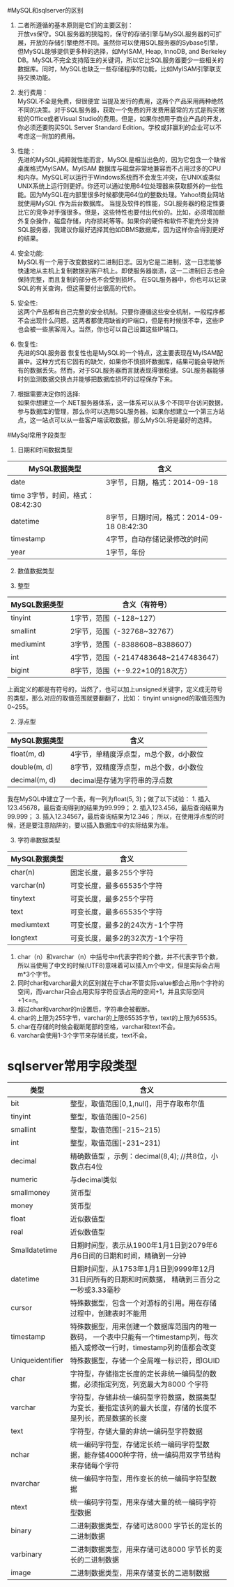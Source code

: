 #MySQL和sqlserver的区别 

1. 二者所遵循的基本原则是它们的主要区别：  
开放vs保守。SQL服务器的狭隘的，保守的存储引擎与MySQL服务器的可扩展，开放的存储引擎绝然不同。虽然你可以使用SQL服务器的Sybase引擎，但MySQL能够提供更多种的选择，如MyISAM, Heap, InnoDB, and Berkeley DB。MySQL不完全支持陌生的关键词，所以它比SQL服务器要少一些相关的数据库。同时，MySQL也缺乏一些存储程序的功能，比如MyISAM引擎联支持交换功能。 

2. 发行费用：  
MySQL不全是免费，但很便宜 
当提及发行的费用，这两个产品采用两种绝然不同的决策。对于SQL服务器，获取一个免费的开发费用最常的方式是购买微软的Office或者Visual Studio的费用。但是，如果你想用于商业产品的开发，你必须还要购买SQL Server Standard Edition。学校或非赢利的企业可以不考虑这一附加的费用。 

3. 性能：  
先进的MySQL,纯粹就性能而言，MySQL是相当出色的，因为它包含一个缺省桌面格式MyISAM。MyISAM 数据库与磁盘非常地兼容而不占用过多的CPU和内存。MySQL可以运行于Windows系统而不会发生冲突，在UNIX或类似UNIX系统上运行则更好。你还可以通过使用64位处理器来获取额外的一些性能。因为MySQL在内部里很多时候都使用64位的整数处理。Yahoo!商业网站就使用MySQL 作为后台数据库。 
当提及软件的性能，SQL服务器的稳定性要比它的竞争对手强很多。但是，这些特性也要付出代价的。比如，必须增加额外复杂操作，磁盘存储，内存损耗等等。如果你的硬件和软件不能充分支持SQL服务器，我建议你最好选择其他如DBMS数据库，因为这样你会得到更好的结果。 

4. 安全功能:  
MySQL有一个用于改变数据的二进制日志。因为它是二进制，这一日志能够快速地从主机上复制数据到客户机上。即使服务器崩溃，这一二进制日志也会保持完整，而且复制的部分也不会受到损坏。 
在SQL服务器中，你也可以记录SQL的有关查询，但这需要付出很高的代价。 

5. 安全性:  
这两个产品都有自己完整的安全机制。只要你遵循这些安全机制，一般程序都不会出现什么问题。这两者都使用缺省的IP端口，但是有时候很不幸，这些IP也会被一些黑客闯入。当然，你也可以自己设置这些IP端口。 

6. 恢复性:  
先进的SQL服务器 
恢复性也是MySQL的一个特点，这主要表现在MyISAM配置中。这种方式有它固有的缺欠，如果你不慎损坏数据库，结果可能会导致所有的数据丢失。然而，对于SQL服务器而言就表现得很稳键。SQL服务器能够时刻监测数据交换点并能够把数据库损坏的过程保存下来。 

7. 根据需要决定你的选择:  
如果你想建立一个.NET服务器体系，这一体系可以从多个不同平台访问数据，参与数据库的管理，那么你可以选用SQL服务器。如果你想建立一个第三方站点，这一站点可以从一些客户端读取数据，那么MySQL将是最好的选择。  

#MySql常用字段类型  
1. 日期和时间数据类型  



|MySQL数据类型|	含义|
|-----------|---|
|date	|3字节，日期，格式：2014-09-18
|time	3字节，时间，格式：08:42:30
|datetime|	8字节，日期时间，格式：2014-09-18 08:42:30
|timestamp|	4字节，自动存储记录修改的时间
|year|	1字节，年份  

2. 数值数据类型  

  1. 整型  
  
  |MySQL数据类型|含义（有符号）|  
  |-----|----|  
  |tinyint|1字节，范围（-128~127）  
  |smallint|2字节，范围（-32768~32767）  
  |mediumint|3字节，范围（-8388608~8388607）  
  |int|4字节，范围（-2147483648~2147483647）  
  |bigint|8字节，范围（+-9.22*10的18次方）
  
上面定义的都是有符号的，当然了，也可以加上unsigned关键字，定义成无符号的类型，那么对应的取值范围就要翻翻了，比如：
tinyint unsigned的取值范围为0~255。 

  2. 浮点型  
  
  |MySQL数据类型|	含义|
  |------|----|
  |float(m, d)|4字节，单精度浮点型，m总个数，d小数位  
  |double(m, d)|8字节，双精度浮点型，m总个数，d小数位  
  |decimal(m, d)|	decimal是存储为字符串的浮点数  
  我在MySQL中建立了一个表，有一列为float(5, 3)；做了以下试验：
    1. 插入123.45678，最后查询得到的结果为99.999；
    2. 插入123.456，最后查询结果为99.999；
    3. 插入12.34567，最后查询结果为12.346；
   所以，在使用浮点型的时候，还是要注意陷阱的，要以插入数据库中的实际结果为准。  
   
3. 字符串数据类型  

  |MySQL数据类型|含义|  
  |-----|-----|  
  |char(n)|固定长度，最多255个字符  
  |varchar(n)|可变长度，最多65535个字符  
  |tinytext|可变长度，最多255个字符  
  |text|可变长度，最多65535个字符  
  |mediumtext|可变长度，最多2的24次方-1个字符  
  |longtext|可变长度，最多2的32次方-1个字符    
  
  1. char（n）和varchar（n）中括号中n代表字符的个数，并不代表字节个数，所以当使用了中文的时候(UTF8)意味着可以插入m个中文，但是实际会占用m*3个字节。
  2. 同时char和varchar最大的区别就在于char不管实际value都会占用n个字符的空间，而varchar只会占用实际字符应该占用的空间+1，并且实际空间+1<=n。
  3. 超过char和varchar的n设置后，字符串会被截断。
  4. char的上限为255字节，varchar的上限65535字节，text的上限为65535。
  5. char在存储的时候会截断尾部的空格，varchar和text不会。
  6. varchar会使用1-3个字节来存储长度，text不会。  
    
 # sqlserver常用字段类型  
 |类型|含义|  
 |-----|----|  
 |bit|整型，取值范围[0,1,null]，用于存取布尔值  
 |tinyint|整型，取值范围[0~256)  
 |smallint|整型，取值范围[-215~215)  
 |int|整型，取值范围[-231~231)  
 |decimal|精确数值型 ，示例：decimal(8,4); //共8位，小数点右4位  
 |numeric|与decimal类似  
 |smallmoney|货币型  
 |money|货币型  
 |float|近似数值型  
 |real|近似数值型  
 |Smalldatetime|日期时间型，表示从1900年1月1日到2079年6月6日间的日期和时间，精确到一分钟   
 |datetime|日期时间型，从1753年1月1日到9999年12月31日间所有的日期和时间数据， 精确到三百分之一秒或3.33毫秒  
 |cursor|特殊数据型，包含一个对游标的引用。用在存储过程中，创建表时不能用   
 |timestamp|特殊数据型，用来创建一个数据库范围内的唯一数码， 一个表中只能有一个timestamp列，每次插入或修改一行时，timestamp列的值都会改变  
 |Uniqueidentifier|特殊数据型，存储一个全局唯一标识符，即GUID  
 |char|字符型，存储指定长度的定长非统一编码型的数据，必须指定列宽，列宽最大为8000 个字符  
 |varchar|字符型，存储非统一编码型字符数据，数据类型为变长，要指定该列的最大长度，存储的长度不是列长，而是数据的长度  
 |text|字符型，存储大量的非统一编码型字符数据  
 |nchar|统一编码字符型，存储定长统一编码字符型数据，能存储4000种字符，统一编码用双字节结构来存储每个字符  
 |nvarchar|统一编码字符型，用作变长的统一编码字符型数据  
 |ntext|统一编码字符型，用来存储大量的统一编码字符型数据  
 |binary|二进制数据类型，存储可达8000 字节长的定长的二进制数据  
 |varbinary|二进制数据类型，用来存储可达8000 字节长的变长的二进制数据  
 |image|二进制数据类型，用来存储变长的二进制数据
  
